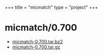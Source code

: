 +++
title = "micmatch"
type = "project"
+++

# micmatch/0.700
* [micmatch-0.700.tar.bz2](/micmatch/micmatch/0.700/micmatch-0.700.tar.bz2)
* [micmatch-0.700.tar.gz](/micmatch/micmatch/0.700/micmatch-0.700.tar.gz)